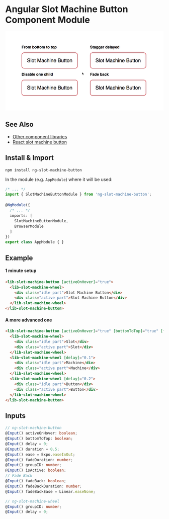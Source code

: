 # Angular Slot Machine Button Component Module

![Slot Machine Buttons Demo](/projects/slot-machine-button/demo.gif)

## See Also

- [Other component libraries](https://github.com/Jam3/angular-components-library#angular-components-library)
- [React slot machine button](https://github.com/Jam3/slot-machine-button)

## Install & Import

```shell
npm install ng-slot-machine-button
```

In the module (e.g. `AppModule`) where it will be used:

```TypeScript
/* ... */
import { SlotMachineButtonModule } from 'ng-slot-machine-button';

@NgModule({
  /* ... */
  imports: [
    SlotMachineButtonModule,
    BrowserModule
  ]
})
export class AppModule { }
```

## Example

#### 1 minute setup

```html
<lib-slot-machine-button [activeOnHover]="true">
  <lib-slot-machine-wheel>
    <div class="idle part">Slot Machine Button</div>
    <div class="active part">Slot Machine Button</div>
  </lib-slot-machine-wheel>
</lib-slot-machine-button>
```

#### A more advanced one

```html
<lib-slot-machine-button [activeOnHover]="true" [bottomToTop]="true" [fadeBack]="true" [fadeBackDuration]="0.3">
  <lib-slot-machine-wheel>
    <div class="idle part">Slot</div>
    <div class="active part">Slot</div>
  </lib-slot-machine-wheel>
  <lib-slot-machine-wheel [delay]="0.1">
    <div class="idle part">Machine</div>
    <div class="active part">Machine</div>
  </lib-slot-machine-wheel>
  <lib-slot-machine-wheel [delay]="0.2">
    <div class="idle part">Button</div>
    <div class="active part">Button</div>
  </lib-slot-machine-wheel>
</lib-slot-machine-button>
```

## Inputs

```TypeScript
// ng-slot-machine-button
@Input() activeOnHover: boolean;
@Input() bottomToTop: boolean;
@Input() delay = 0;
@Input() duration = 0.5;
@Input() ease = Expo.easeInOut;
@Input() fadeDuration: number;
@Input() groupID: number;
@Input() isActive: boolean;
// Fade Back
@Input() fadeBack: boolean;
@Input() fadeBackDuration: number;
@Input() fadeBackEase = Linear.easeNone;
```

```TypeScript
// ng-slot-machine-wheel
@Input() groupID: number;
@Input() delay = 0;
```
